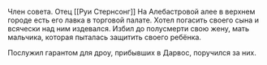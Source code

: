 
Член совета. Отец [[Руи Стернсонг]] На Алебастровой алее в верхнем городе есть его лавка в торговой палате. 
Хотел погасить своего сына и всячески над ним издевался. Избил до полусмерти свою жену, мать мальчика, которая пыталась защитить своего ребёнка. 

Послужил гарантом для дроу, прибывших в Дарвос, поручился за них.